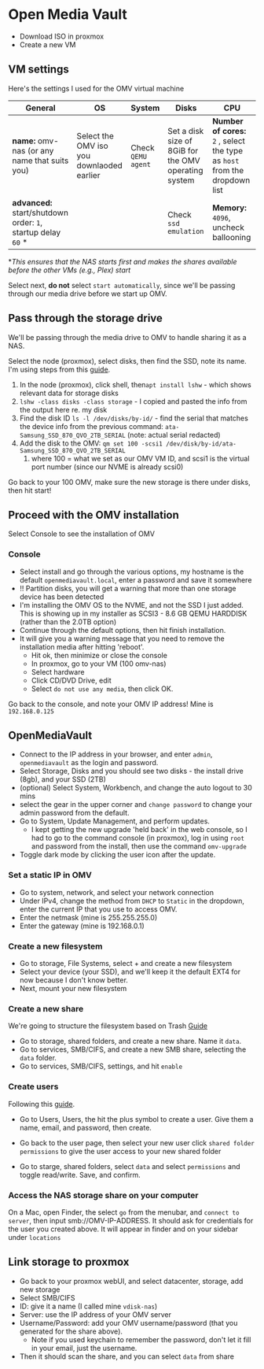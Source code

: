# Open Media Vault

- Download ISO in proxmox
- Create a new VM

## VM settings

Here's the settings I used for the OMV virtual machine

| General                                                      | OS                                        | System             | Disks                                                | CPU                                                          |
| ------------------------------------------------------------ | ----------------------------------------- | ------------------ | ---------------------------------------------------- | ------------------------------------------------------------ |
| **name:** omv-nas (or any name that suits you)               | Select the OMV iso you downlaoded earlier | Check `QEMU agent` | Set a disk size of 8GiB for the OMV operating system | **Number of cores:** `2` , select the type as `host` from the dropdown list |
| **advanced:** start/shutdown order: `1`, startup delay `60` * |                                           |                    | Check `ssd emulation`                                | **Memory:** `4096`, uncheck ballooning                       |

**This ensures that the NAS starts first and makes the shares available before the other VMs (e.g., Plex) start*

Select next, **do not** select `start automatically`, since we'll be passing through our media drive before we start up OMV.

## Pass through the storage drive

We'll be passing through the media drive to OMV to handle sharing it as a NAS.

Select the node (proxmox), select disks, then find the SSD, note its name. I'm using steps from this [guide](https://dannyda.com/2020/08/26/how-to-passthrough-hdd-ssd-physical-disks-to-vm-on-proxmox-vepve/).

1. In the node (proxmox), click shell, then`apt install lshw` - which shows relevant data for storage disks
2. `lshw -class disks -class storage` - I copied and pasted the info from the output here re. my disk
3. Find the disk ID `ls -l /dev/disks/by-id/` - find the serial that matches the device info from the previous command: `ata-Samsung_SSD_870_QVO_2TB_SERIAL` (note: actual serial redacted)
4. Add the disk to the OMV: `qm set 100 -scsi1 /dev/disk/by-id/ata-Samsung_SSD_870_QVO_2TB_SERIAL` 
   1. where 100 = what we set as our OMV VM ID, and scsi1 is the virtual port number (since our NVME is already scsi0)

Go back to your 100 OMV, make sure the new storage is there under disks, then hit start!

## Proceed with the OMV installation

Select Console to see the installation of OMV

### Console

- Select install and go through the various options, my hostname is the default `openmediavault.local`, enter a password and save it somewhere
- !!  Partition disks, you will get a warning that more than one storage device has been detected
- I'm installing the OMV OS to the NVME, and not the SSD I just added. This is showing up in my installer as SCSI3 - 8.6 GB QEMU HARDDISK (rather than the 2.0TB option)
- Continue through the default options, then hit finish installation. 
- It will give you a warning message that you need to remove the installation media after hitting 'reboot'. 
  - Hit ok, then minimize or close the console
  - In proxmox, go to your VM (100 omv-nas)
  - Select hardware
  - Click CD/DVD Drive, edit 
  - Select `do not use any media`, then click OK.

Go back to the console, and note your OMV IP address! Mine is `192.168.0.125`

## OpenMediaVault

- Connect to the IP address in your browser, and enter `admin`, `openmediavault` as the login and password.
- Select Storage, Disks and you should see two disks - the install drive (8gb), and your SSD (2TB)
- (optional) Select System, Workbench, and change the auto logout to 30 mins
- select the gear in the upper corner and `change password` to change your admin password from the default.
- Go to System, Update Management, and perform updates.
  - I kept getting the new upgrade 'held back' in the web console, so I had to go to the command console (in proxmox), log in using `root` and password from the install, then use the command `omv-upgrade` 
- Toggle dark mode by clicking the user icon after the update.

### Set a static IP in OMV

- Go to system, network, and select your network connection
- Under IPv4, change the method from `DHCP` to `Static` in the dropdown, enter the current IP that you use to access OMV.
- Enter the netmask (mine is 255.255.255.0)
- Enter the gateway (mine is 192.168.0.1)

### Create a new filesystem

- Go to storage, File Systems, select + and create a new filesystem
- Select your device (your SSD), and we'll keep it the default EXT4 for now because I don't know better.
- Next, mount your new filesystem

### Create a new share 

We're going to structure the filesystem based on Trash [Guide](https://trash-guides.info/Hardlinks/How-to-setup-for/Native/)

- Go to storage, shared folders, and create a new share. Name it `data`.
- Go to services, SMB/CIFS, and create a new SMB share, selecting the `data` folder. 
- Go to services, SMB/CIFS, settings, and hit `enable`

### Create users

Following this [guide](https://www.techrepublic.com/article/add-users-groups-openmediavault/). 

- Go to Users, Users, the hit the plus symbol to create a user. Give them a name, email, and password, then create.

- Go back to the user page, then select your new user click `shared folder permissions` to give the user access to your new shared folder
- Go to starge, shared folders, select `data` and select `permissions` and toggle read/write. Save, and confirm.

### Access the NAS storage share on your computer

On a Mac, open Finder, the select `go` from the menubar, and `connect to server`, then input smb://OMV-IP-ADDRESS. It should ask for credentials for the user you created above. It will appear in finder and on your sidebar under `locations`

## Link storage to proxmox

- Go back to your proxmox webUI, and select datacenter, storage, add new storage
- Select SMB/CIFS
- ID: give it a name (I called mine `vdisk-nas`)
- Server: use the IP address of your OMV server
- Username/Password: add your OMV username/password (that you generated for the share above). 
  - Note if you used keychain to remember the password, don't let it fill in your email, just the username.
- Then it should scan the share, and you can select `data` from share